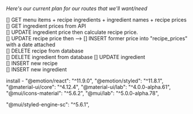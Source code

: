 *Here's our current plan for our routes that we'll want/need*

[] GET menu items + recipe ingredients + ingredient names + recipe prices		
[] GET ingredient prices from API		
[] UPDATE ingredient price then calculate recipe price.		
[] UPDATE recipe price then -->
[] INSERT former price into "recipe_prices" with a date attached		
[] DELETE recipe from database		
[] DELETE ingredient from database
[] UPDATE ingredient		
[] INSERT new recipe		
[] INSERT new ingredient


install -
"@emotion/react": "^11.9.0",
"@emotion/styled": "^11.8.1",
"@material-ui/core": "^4.12.4",
"@material-ui/lab": "^4.0.0-alpha.61",
"@mui/icons-material": "^5.6.2",
"@mui/lab": "^5.0.0-alpha.78",
<!-- "@mui/material": "^5.6.2", -->
"@mui/styled-engine-sc": "^5.6.1",
<!-- "axios": "^0.21.1", -->
<!-- "bcryptjs": "^2.4.3", -->
<!-- "cookie-session": "^2.0.0", -->
<!-- "dotenv": "^8.6.0", -->
<!-- "express": "^4.17.1", -->
<!-- "passport": "^0.4.1", -->
<!-- "passport-local": "^1.0.0", -->
<!-- "pg": "^8.5.1", -->
<!-- "prop-types": "^15.7.2", -->
<!-- "react": "^17.0.2", -->
<!-- "react-dom": "^17.0.2", -->
<!-- "react-redux": "^7.2.6", -->
<!-- "react-router-dom": "^5.2.0", -->
<!-- "react-scripts": "^5.0", -->
<!-- "redux": "^4.1.2", -->
<!-- "redux-logger": "^3.0.6", -->
<!-- "redux-saga": "^1.1.3", -->
<!-- "styled-components": "^5.3.5", -->